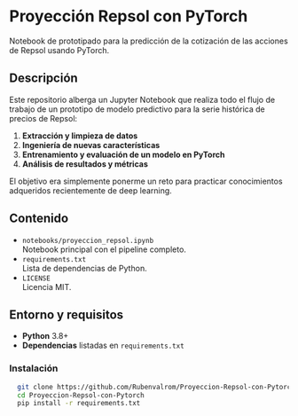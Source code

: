 # Proyección Repsol con PyTorch

Notebook de prototipado para la predicción de la cotización de las acciones de Repsol usando PyTorch.

## Descripción

Este repositorio alberga un Jupyter Notebook que realiza todo el flujo de trabajo de un prototipo de modelo predictivo para la serie histórica de precios de Repsol:

1. **Extracción y limpieza de datos**  
2. **Ingeniería de nuevas características**  
3. **Entrenamiento y evaluación de un modelo en PyTorch**  
4. **Análisis de resultados y métricas**

El objetivo era simplemente ponerme un reto para practicar conocimientos adqueridos recientemente de deep learning.

## Contenido

- `notebooks/proyeccion_repsol.ipynb`  
  Notebook principal con el pipeline completo.  
- `requirements.txt`  
  Lista de dependencias de Python.  
- `LICENSE`  
  Licencia MIT.  

## Entorno y requisitos

- **Python** 3.8+  
- **Dependencias** listadas en `requirements.txt`

### Instalación
```bash
  git clone https://github.com/Rubenvalrom/Proyeccion-Repsol-con-Pytorch.git
  cd Proyeccion-Repsol-con-Pytorch
  pip install -r requirements.txt
```
